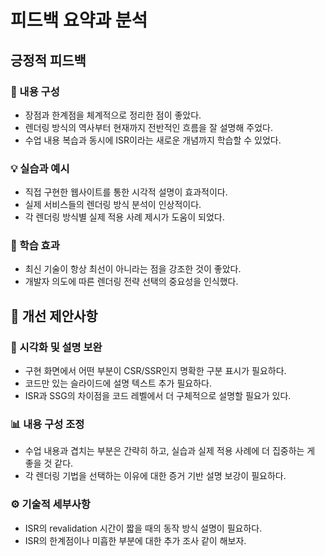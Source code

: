 # 피드백 요약과 분석 

## 긍정적 피드백

### 📝 내용 구성
- 장점과 한계점을 체계적으로 정리한 점이 좋았다.
- 렌더링 방식의 역사부터 현재까지 전반적인 흐름을 잘 설명해 주었다.
- 수업 내용 복습과 동시에 ISR이라는 새로운 개념까지 학습할 수 있었다.

### 💡 실습과 예시
- 직접 구현한 웹사이트를 통한 시각적 설명이 효과적이다.
- 실제 서비스들의 렌더링 방식 분석이 인상적이다.
- 각 렌더링 방식별 실제 적용 사례 제시가 도움이 되었다.

### 🎯 학습 효과
- 최신 기술이 항상 최선이 아니라는 점을 강조한 것이 좋았다.
- 개발자 의도에 따른 렌더링 전략 선택의 중요성을 인식했다.

## 🔄 개선 제안사항

### 🎨 시각화 및 설명 보완
- 구현 화면에서 어떤 부분이 CSR/SSR인지 명확한 구분 표시가 필요하다.
- 코드만 있는 슬라이드에 설명 텍스트 추가 필요하다.
- ISR과 SSG의 차이점을 코드 레벨에서 더 구체적으로 설명할 필요가 있다.

### 📊 내용 구성 조정  
- 수업 내용과 겹치는 부분은 간략히 하고, 실습과 실제 적용 사례에 더 집중하는 게 좋을 것 같다.
- 각 렌더링 기법을 선택하는 이유에 대한 증거 기반 설명 보강이 필요하다.

### ⚙️ 기술적 세부사항
- ISR의 revalidation 시간이 짧을 때의 동작 방식 설명이 필요하다.
- ISR의 한계점이나 미흡한 부분에 대한 추가 조사 같이 해보자.

